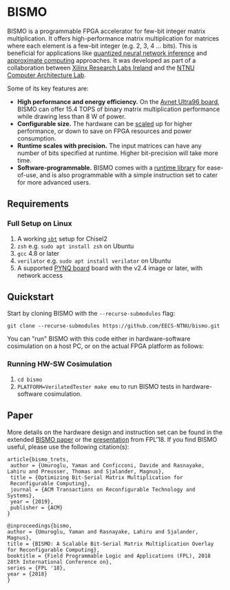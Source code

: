 # BISMO

BISMO is a programmable FPGA accelerator for few-bit integer matrix multiplication.
It offers high-performance matrix multiplication for matrices where each
element is a few-bit integer (e.g. 2, 3, 4 ... bits).
This is beneficial for applications like
[quantized neural network inference](https://arxiv.org/abs/1709.04060)
and
[approximate computing](https://en.wikipedia.org/wiki/Approximate_computing)
approaches.
It was developed as part of a collaboration between
[Xilinx Research Labs Ireland](http://www.pynq.io/ml) and the [NTNU Computer Architecture Lab](https://www.ntnu.edu/idi/lab/cal).


Some of its key features are:
* **High performance and energy efficiency.** On the
  [Avnet Ultra96 board](http://zedboard.org/product/ultra96), BISMO can
  offer 15.4 TOPS of binary matrix multiplication performance while drawing less
  than 8 W of power.
* **Configurable size.** The hardware can be [scaled](doc/hardware.md) up for higher performance, or
  down to save on FPGA resources and power consumption.
* **Runtime scales with precision.** The input matrices can have any number of
  bits specified at runtime. Higher bit-precision will take more time.
* **Software-programmable.** BISMO comes with a [runtime library](doc/software.md) for ease-of-use, and is also programmable with a simple instruction set to
  cater for more advanced users.

## Requirements

### Full Setup on Linux
1. A working [`sbt`](https://www.scala-sbt.org/1.0/docs/Installing-sbt-on-Linux.html) setup for Chisel2
2. `zsh` e.g. `sudo apt install zsh` on Ubuntu
3. `gcc` 4.8 or later
4. `verilator` e.g. `sudo apt install verilator` on Ubuntu
5. A supported [PYNQ board](doc/platforms) board with the v2.4 image or later, with network access

## Quickstart

Start by cloning BISMO with the `--recurse-submodules` flag:

`git clone --recurse-submodules https://github.com/EECS-NTNU/bismo.git`

You can "run" BISMO with this code either in hardware-software cosimulation
on a host PC, or on the actual FPGA platform as follows:

### Running HW-SW Cosimulation
1. `cd bismo`
2. `PLATFORM=VerilatedTester make emu` to run BISMO tests in hardware-software cosimulation.

## Paper
More details on the hardware design and instruction set can be found in the
extended [BISMO paper](https://arxiv.org/pdf/1901.00370.pdf) or the
[presentation](https://docs.google.com/presentation/d/1cMCzzgi8VESY2O9AJpcU78XG0YmY4yuFbQngI3-Fm10/edit?usp=sharing)
from FPL'18. If you find BISMO useful, please use the following citation(s):

```
article{bismo_trets,
 author = {Umuroglu, Yaman and Conficconi, Davide and Rasnayake, Lahiru and Preusser, Thomas and Sjalander, Magnus},
 title = {Optimizing Bit-Serial Matrix Multiplication for
 Reconfigurable Computing},
 journal = {ACM Transactions on Reconfigurable Technology and Systems},
 year = {2019},
 publisher = {ACM}
}

@inproceedings{bismo,
author = {Umuroglu, Yaman and Rasnayake, Lahiru and Sjalander, Magnus},
title = {BISMO: A Scalable Bit-Serial Matrix Multiplication Overlay for Reconfigurable Computing},
booktitle = {Field Programmable Logic and Applications (FPL), 2018 28th International Conference on},
series = {FPL '18},
year = {2018}
}
```
